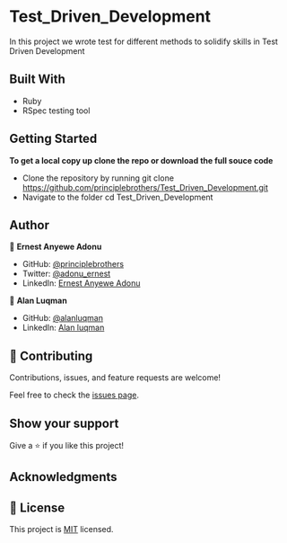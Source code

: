 # Test_Driven_Development

In this project we wrote test for different methods to solidify skills in Test Driven Development


## Built With
- Ruby
- RSpec testing tool

## Getting Started

**To get a local copy up clone the repo or download the full souce code**

- Clone the repository by running git clone https://github.com/principlebrothers/Test_Driven_Development.git
- Navigate to the folder cd Test_Driven_Development
## Author

👤 **Ernest Anyewe Adonu**

- GitHub: [@principlebrothers](https://github.com/principlebrothers)
- Twitter: [@adonu_ernest](https://twitter.com/adonu_ernest)
- LinkedIn: [Ernest Anyewe Adonu](www.linkedin.com/in/ernest-anyewe-adonu)



👤 **Alan Luqman**

- GitHub: [@alanluqman](https://github.com/alanluqman)
- LinkedIn: [Alan luqman](https://www.linkedin.com/in/alan-luqman-61623b17a/)

## 🤝 Contributing

Contributions, issues, and feature requests are welcome!

Feel free to check the [issues page](https://github.com/principlebrothers/Test_Driven_Development/issues).

## Show your support

Give a ⭐️ if you like this project!
## Acknowledgments

## 📝 License

This project is [MIT](./MIT.md) licensed.